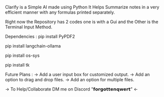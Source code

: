 Clarify is a Simple AI made using Python
It Helps Summarize notes in a very efficient manner with any formulas printed separately.

Right now the Repository has 2 codes one is with a Gui and the Other is the Terminal Input Method.

Dependencies :
pip install PyPDF2

pip install langchain-ollama

pip install os-sys

pip install tk

Future Plans :
→ Add a user input box for customized output.
→ Add an option to drag and drop files.
→ Add an option for multiple files.

→ To Help/Collaborate DM me on Discord "𝗳𝗼𝗿𝗴𝗼𝘁𝘁𝗲𝗻𝗾𝘄𝗲𝗿𝘁" ←
